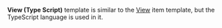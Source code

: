 **View (Type Script)** template is similar to the [View](/concepts/50%20VS%20Integration/05%20Project%20Item%20Templates/10%20View.md '/Documentation/Guide/VS_Integration/Project_Item_Templates/#View') item template, but the TypeScript language is used in it.
